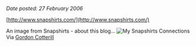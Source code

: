 _Date posted: 27 February 2006_

[http://www.snapshirts.com/](http://www.snapshirts.com/)

An image from Snapshirts - about this blog... ![My Snapshirts Connections](./assets/my_connections.jpg) Via [Gordon Cotterill](http://urbanarmy.blogspot.com/2006/02/word-cloud.html)
